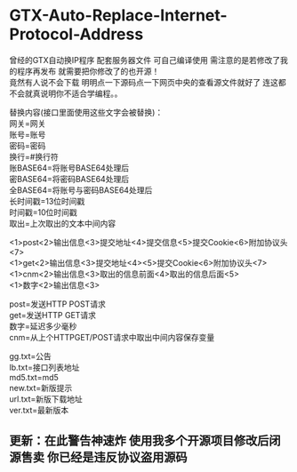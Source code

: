 # GTX-Auto-Replace-Internet-Protocol-Address
曾经的GTX自动换IP程序 配套服务器文件 可自己编译使用 需注意的是若修改了我的程序再发布 就需要把你修改了的也开源！  
竟然有人说不会下载 明明点一下源码点一下网页中央的查看源文件就好了 连这都不会就真说明你不适合学编程。。  

替换内容(接口里面使用这些文字会被替换)：  
网关=网关  
账号=账号  
密码=密码  
换行=#换行符  
账BASE64=将账号BASE64处理后  
密BASE64=将密码BASE64处理后  
全BASE64=将账号与密码BASE64处理后  
长时间戳=13位时间戳  
时间戳=10位时间戳  
取出=上次取出的文本中间内容  

<1>post<2>输出信息<3>提交地址<4>提交信息<5>提交Cookie<6>附加协议头<7>  
<1>get<2>输出信息<3>提交地址<4><5>提交Cookie<6>附加协议头<7>  
<1>cnm<2>输出信息<3>取出的信息前面<4>取出的信息后面<5>  
<1>数字<2>输出信息<3>  

post=发送HTTP POST请求  
get=发送HTTP GET请求  
数字=延迟多少毫秒  
cnm=从上个HTTPGET/POST请求中取出中间内容保存变量  

gg.txt=公告  
lb.txt=接口列表地址  
md5.txt=md5   
new.txt=新版提示   
url.txt=新版下载地址   
ver.txt=最新版本  

## __更新：在此警告神速炸 使用我多个开源项目修改后闭源售卖 你已经是违反协议盗用源码__ ##
